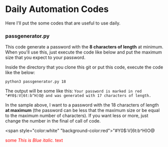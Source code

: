 # Daily Automation Codes
Here I'll put the some codes that are useful to use daily.

### passgenerator.py
This code generate a password with the **8 characters of length** at minimum. When you'll use this, just execute the code like below and put the maximum size that you expect to your password.

Inside the directory that you clone this git or put this code, execute the code like the below:

`python3 passgenerator.py 18`

The output will be some like this:  `Your password is marked in red "#Y0$:V[6t:b^H)O@ and was generated with 17 characters of length.`

In the sample above, I want to a password with the 18 characters of length **at maximum** (the password can be less that the maximum size or be equal to the maximum number of characters). If you want less or more, just change the number in the final of call of code.

<span style="color:white" "background-color:red">"#Y0$:V[6t:b^H)O@</span>

<span style="color:red">some *This is Blue italic.* text</span>
